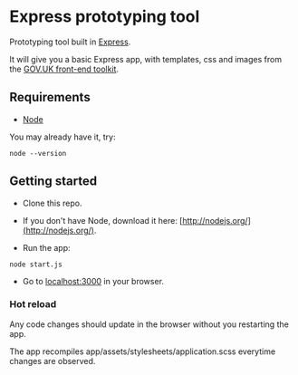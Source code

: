 # Express prototyping tool

Prototyping tool built in [Express](http://expressjs.com/).

It will give you a basic Express app, with templates, css and images from the [GOV.UK front-end toolkit](https://github.com/alphagov/govuk_frontend_toolkit).


## Requirements

* [Node](http://nodejs.org/)

You may already have it, try:

```
node --version
```

## Getting started

* Clone this repo.

* If you don't have Node, download it here: [http://nodejs.org/](http://nodejs.org/).

* Run the app:


```
node start.js
```

* Go to [localhost:3000](http://localhost:3000) in your browser.

### Hot reload

Any code changes should update in the browser without you restarting the app.

The app recompiles app/assets/stylesheets/application.scss everytime changes are observed.
